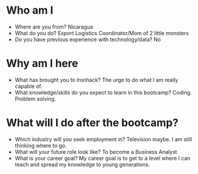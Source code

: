 # Who am I

* Where are you from? Nicaragua
* What do you do? Export Logistics Coordinator/Mom of 2 little monsters
* Do you have previous experience with technology/data? No

# Why am I here

* What has brought you to Ironhack? The urge to do what I am really capable of.
* What knowledge/skills do you expect to learn in this bootcamp? Coding. Problem solving. 

# What will I do after the bootcamp?

* Which industry will you seek employment in? Television maybe. I am still thinking where to go.
* What will your future role look like? To become a Business Analyst
* What is your career goal? My career goal is to get to a level where I can teach and spread my knowledge to young generations.
